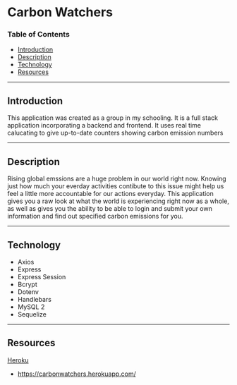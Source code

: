 # Carbon Watchers


### Table of Contents
- [Introduction](#introduction)
- [Description](#description)
- [Technology](#technology)
- [Resources](#resources)

---
## Introduction 

This application was created as a group in my schooling. It is a full stack application incorporating a backend and frontend. It uses real time calucating to give up-to-date counters showing carbon emission numbers

--- 

## Description

Rising global emssions are a huge problem in our world right now. Knowing just how much your everday activities  contibute to this issue might help us feel a little more accountable for our actions everyday. This application gives you a raw look at what the world is experiencing right now as a whole, as well as gives you the ability to be able to login and submit your own information and find out specified carbon emissions for you.

---

## Technology

- Axios
- Express
- Express Session
- Bcrypt
- Dotenv
- Handlebars
- MySQL 2
- Sequelize


---


## Resources 


<a href="https://carbonwatchers.herokuapp.com/"> Heroku</a>
- https://carbonwatchers.herokuapp.com/




